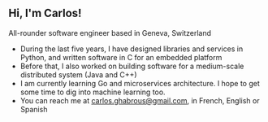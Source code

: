 ## Hi, I'm Carlos!
All-rounder software engineer based in Geneva, Switzerland

* During the last five years, I have designed libraries and services in Python, and written software in C for an embedded platform
* Before that, I also worked on building software for a medium-scale distributed system (Java and C++)
* I am currently learning Go and microservices architecture. I hope to get some time to dig into machine learning too. 
* You can reach me at carlos.ghabrous@gmail.com, in French, English or Spanish

